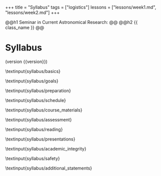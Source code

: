 +++
title = "Syllabus"
tags = ["logistics"]
lessons =  ["lessons/week1.md", "lessons/week2.md"]
+++

@@h1 Seminar in Current Astronomical Research:  @@
@@h2 {{ class_name }} @@

# Syllabus
(version {{version}})

\textinput{syllabus/basics}

\textinput{syllabus/goals}

\textinput{syllabus/preparation}

\textinput{syllabus/schedule}

\textinput{syllabus/course_materials}

\textinput{syllabus/assessment}

\textinput{syllabus/reading}

\textinput{syllabus/presentations}

\textinput{syllabus/academic_integrity}

\textinput{syllabus/safety}

\textinput{syllabus/additional_statements}
